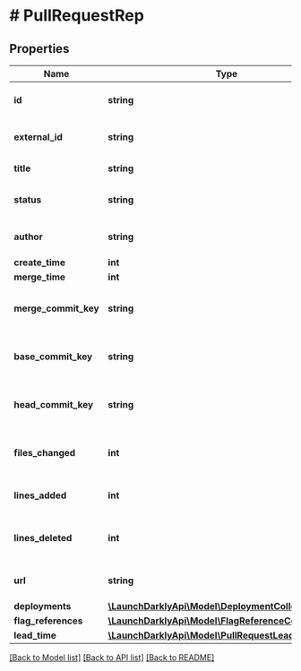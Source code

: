 # # PullRequestRep

## Properties

Name | Type | Description | Notes
------------ | ------------- | ------------- | -------------
**id** | **string** | The pull request internal ID |
**external_id** | **string** | The pull request number |
**title** | **string** | The pull request title |
**status** | **string** | The pull request status |
**author** | **string** | The pull request author |
**create_time** | **int** |  |
**merge_time** | **int** |  | [optional]
**merge_commit_key** | **string** | The pull request merge commit key | [optional]
**base_commit_key** | **string** | The pull request base commit key |
**head_commit_key** | **string** | The pull request head commit key |
**files_changed** | **int** | The number of files changed |
**lines_added** | **int** | The number of lines added |
**lines_deleted** | **int** | The number of lines deleted |
**url** | **string** | The pull request URL |
**deployments** | [**\LaunchDarklyApi\Model\DeploymentCollectionRep**](DeploymentCollectionRep.md) |  | [optional]
**flag_references** | [**\LaunchDarklyApi\Model\FlagReferenceCollectionRep**](FlagReferenceCollectionRep.md) |  | [optional]
**lead_time** | [**\LaunchDarklyApi\Model\PullRequestLeadTimeRep**](PullRequestLeadTimeRep.md) |  | [optional]

[[Back to Model list]](../../README.md#models) [[Back to API list]](../../README.md#endpoints) [[Back to README]](../../README.md)
